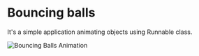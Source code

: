 # Bouncing balls
It's a simple application animating objects using Runnable class.

![Bouncing Balls Animation](/graphics/animation_balls.png)
